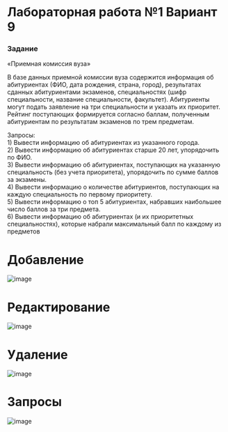 # Лабораторная работа №1 Вариант 9 

### Задание
«Приемная комиссия вуза»

В базе данных приемной комиссии вуза содержится информация об 
абитуриентах (ФИО, дата рождения, страна, город), результатах сданных 
абитуриентами экзаменов, специальностях (шифр специальности, название 
специальности, факультет). Абитуриенты могут подать заявление на три 
специальности и указать их приоритет. Рейтинг поступающих формируется 
согласно баллам, полученным абитуриентам по результатам экзаменов по трем 
предметам.

Запросы:\
	1) Вывести информацию об абитуриентах из указанного города.\
	2) Вывести информацию об абитуриентах старше 20 лет, упорядочить по ФИО.\
	3) Вывести информацию об абитуриентах, поступающих на указанную 
	специальность (без учета приоритета), упорядочить по сумме баллов за 
	экзамены.\
	4) Вывести информацию о количестве абитуриентов, поступающих на каждую 
	специальность по первому приоритету.\
	5) Вывести информацию о топ 5 абитуриентах, набравших наибольшее число 
	баллов за три предмета.\
	6) Вывести информацию об абитуриентах (и их приоритетных 
	специальностях), которые набрали максимальный балл по каждому из 
	предметов
	
# Добавление
![image](https://github.com/YulianaIvanova/dotnet-2023/assets/92651224/9b9a27fa-a445-42e2-8821-981c0486cc0b)

# Редактирование
![image](https://github.com/YulianaIvanova/dotnet-2023/assets/92651224/058377c6-d9ce-4d97-b530-98d366996228)

# Удаление
![image](https://github.com/YulianaIvanova/dotnet-2023/assets/92651224/071df4c7-dc0d-4ca9-aad0-7a5d8a20513b)

# Запросы
![image](https://github.com/YulianaIvanova/dotnet-2023/assets/92651224/6b8a4fef-1ec4-4ad2-adb4-8f1855245e43)

